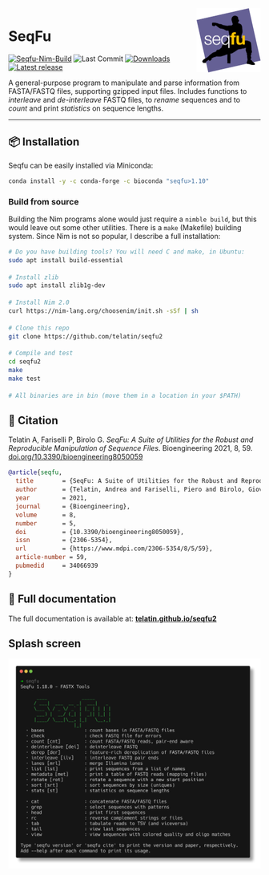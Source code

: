 <a href="https://telatin.github.io/seqfu2" description="SeqFu documentation">
<img align="right" width="128" height="128" src="docs/img/seqfu-512.png"></a>

# SeqFu

[![Seqfu-Nim-Build](https://github.com/telatin/seqfu2/actions/workflows/nim-2.yaml/badge.svg)](https://github.com/telatin/seqfu2/actions/workflows/nim-2.yaml)
![Last Commit](https://img.shields.io/github/last-commit/telatin/seqfu2)
[![Downloads](https://img.shields.io/conda/dn/bioconda/seqfu)](https://bioconda.github.io/recipes/seqfu/README.html)
[![Latest release](https://img.shields.io/github/v/release/telatin/seqfu2)](https://github.com/telatin/seqfu2/releases)

A general-purpose program to manipulate and parse information from FASTA/FASTQ files,
supporting gzipped input files.
Includes functions to *interleave* and *de-interleave* FASTQ files, to *rename*
sequences and to *count* and print *statistics* on sequence lengths.

---

## 📦 Installation

Seqfu can be easily installed via Miniconda:

```bash
conda install -y -c conda-forge -c bioconda "seqfu>1.10"
```

### Build from source

Building the Nim programs alone would just require a `nimble build`,
but this would leave out some other utilities.
There is a `make` (Makefile) building system. Since Nim is not so popular,
I describe a full installation:

```bash
# Do you have building tools? You will need C and make, in Ubuntu:
sudo apt install build-essential

# Install zlib
sudo apt install zlib1g-dev

# Install Nim 2.0
curl https://nim-lang.org/choosenim/init.sh -sSf | sh

# Clone this repo
git clone https://github.com/telatin/seqfu2

# Compile and test
cd seqfu2
make
make test

# All binaries are in bin (move them in a location in your $PATH)
```

## 📰 Citation

Telatin A, Fariselli P, Birolo G.
*SeqFu: A Suite of Utilities for the Robust
and Reproducible Manipulation of Sequence Files*.
Bioengineering 2021, 8, 59. [doi.org/10.3390/bioengineering8050059](https://doi.org/10.3390/bioengineering8050059)

```bibtex
@article{seqfu,
  title        = {SeqFu: A Suite of Utilities for the Robust and Reproducible Manipulation of Sequence Files},
  author       = {Telatin, Andrea and Fariselli, Piero and Birolo, Giovanni},
  year         = 2021,
  journal      = {Bioengineering},
  volume       = 8,
  number       = 5,
  doi          = {10.3390/bioengineering8050059},
  issn         = {2306-5354},
  url          = {https://www.mdpi.com/2306-5354/8/5/59},
  article-number = 59,
  pubmedid     = 34066939
}
```

## 📙 Full documentation

 The full documentation is available at:
[**telatin.github.io/seqfu2**](https://telatin.github.io/seqfu2)

## Splash screen

![`seqfu`](docs/img/screenshot-seqfu.png "SeqFu")

